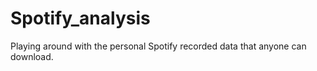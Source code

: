 # Spotify_analysis
Playing around with the personal Spotify recorded data that anyone can download.
